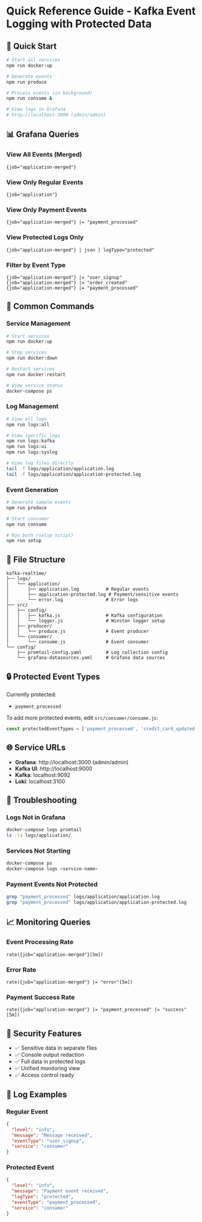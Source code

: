 # Quick Reference Guide - Kafka Event Logging with Protected Data

## 🚀 Quick Start

```bash
# Start all services
npm run docker:up

# Generate events
npm run produce

# Process events (in background)
npm run consume &

# View logs in Grafana
# http://localhost:3000 (admin/admin)
```

## 📊 Grafana Queries

### View All Events (Merged)
```
{job="application-merged"}
```

### View Only Regular Events
```
{job="application"}
```

### View Only Payment Events
```
{job="application-merged"} |= "payment_processed"
```

### View Protected Logs Only
```
{job="application-merged"} | json | logType="protected"
```

### Filter by Event Type
```
{job="application-merged"} |= "user_signup"
{job="application-merged"} |= "order_created"
{job="application-merged"} |= "payment_processed"
```

## 🔧 Common Commands

### Service Management
```bash
# Start services
npm run docker:up

# Stop services
npm run docker:down

# Restart services
npm run docker:restart

# View service status
docker-compose ps
```

### Log Management
```bash
# View all logs
npm run logs:all

# View specific logs
npm run logs:kafka
npm run logs:ui
npm run logs:syslog

# View log files directly
tail -f logs/application/application.log
tail -f logs/application/application-protected.log
```

### Event Generation
```bash
# Generate sample events
npm run produce

# Start consumer
npm run consume

# Run both (setup script)
npm run setup
```

## 📁 File Structure

```
kafka-realtime/
├── logs/
│   └── application/
│       ├── application.log          # Regular events
│       ├── application-protected.log # Payment/sensitive events
│       └── error.log                # Error logs
├── src/
│   ├── config/
│   │   ├── kafka.js                 # Kafka configuration
│   │   └── logger.js                # Winston logger setup
│   ├── producer/
│   │   └── produce.js               # Event producer
│   └── consumer/
│       └── consume.js               # Event consumer
└── config/
    ├── promtail-config.yaml         # Log collection config
    └── grafana-datasources.yaml     # Grafana data sources
```

## 🔒 Protected Event Types

Currently protected:
- `payment_processed`

To add more protected events, edit `src/consumer/consume.js`:
```javascript
const protectedEventTypes = ['payment_processed', 'credit_card_updated', 'ssn_verified'];
```

## 🌐 Service URLs

- **Grafana**: http://localhost:3000 (admin/admin)
- **Kafka UI**: http://localhost:9000
- **Kafka**: localhost:9092
- **Loki**: localhost:3100

## 🐛 Troubleshooting

### Logs Not in Grafana
```bash
docker-compose logs promtail
ls -la logs/application/
```

### Services Not Starting
```bash
docker-compose ps
docker-compose logs <service-name>
```

### Payment Events Not Protected
```bash
grep "payment_processed" logs/application/application.log
grep "payment_processed" logs/application/application-protected.log
```

## 📈 Monitoring Queries

### Event Processing Rate
```
rate({job="application-merged"}[5m])
```

### Error Rate
```
rate({job="application-merged"} |= "error"[5m])
```

### Payment Success Rate
```
rate({job="application-merged"} |= "payment_processed" |= "success"[5m])
```

## 🔐 Security Features

- ✅ Sensitive data in separate files
- ✅ Console output redaction
- ✅ Full data in protected logs
- ✅ Unified monitoring view
- ✅ Access control ready

## 📝 Log Examples

### Regular Event
```json
{
  "level": "info",
  "message": "Message received",
  "eventType": "user_signup",
  "service": "consumer"
}
```

### Protected Event
```json
{
  "level": "info",
  "message": "Payment event received",
  "logType": "protected",
  "eventType": "payment_processed",
  "service": "consumer"
}
``` 